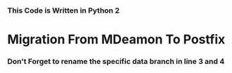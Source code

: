 ### This Code is Written in Python 2

# Migration From MDeamon To Postfix 
### Don't Forget to rename the specific data branch in line 3 and 4
